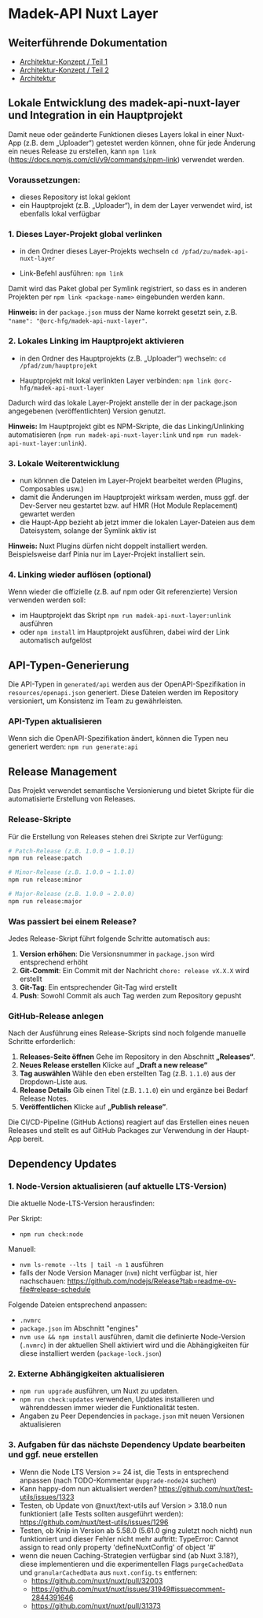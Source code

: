 # Madek-API Nuxt Layer

## Weiterführende Dokumentation

- [Architektur-Konzept / Teil 1](./documentation/architectural-concept-part-1.md)
- [Architektur-Konzept / Teil 2](./documentation/architectural-concept-part-2.md)
- [Architektur](./documentation/architecture.md)

## Lokale Entwicklung des madek-api-nuxt-layer und Integration in ein Hauptprojekt

Damit neue oder geänderte Funktionen dieses Layers lokal in einer Nuxt-App (z.B. dem „Uploader“) getestet werden können, ohne für jede Änderung ein neues Release zu erstellen, kann `npm link` (https://docs.npmjs.com/cli/v9/commands/npm-link) verwendet werden.

### Voraussetzungen:

- dieses Repository ist lokal geklont
- ein Hauptprojekt (z.B. „Uploader“), in dem der Layer verwendet wird, ist ebenfalls lokal verfügbar

### 1. Dieses Layer-Projekt global verlinken

- in den Ordner dieses Layer-Projekts wechseln
  `cd /pfad/zu/madek-api-nuxt-layer`

- Link-Befehl ausführen:
  `npm link`

Damit wird das Paket global per Symlink registriert, so dass es in anderen Projekten per `npm link <package-name>` eingebunden werden kann.

**Hinweis:** in der `package.json` muss der Name korrekt gesetzt sein, z.B. `"name": "@orc-hfg/madek-api-nuxt-layer"`.

### 2. Lokales Linking im Hauptprojekt aktivieren

- in den Ordner des Hauptprojekts (z.B. „Uploader“) wechseln:
  `cd /pfad/zum/hauptprojekt`

- Hauptprojekt mit lokal verlinkten Layer verbinden:
  `npm link @orc-hfg/madek-api-nuxt-layer`

Dadurch wird das lokale Layer-Projekt anstelle der in der package.json angegebenen (veröffentlichten) Version genutzt.

**Hinweis:** Im Hauptprojekt gibt es NPM-Skripte, die das Linking/Unlinking automatisieren (`npm run madek-api-nuxt-layer:link` und `npm run madek-api-nuxt-layer:unlink`).

### 3. Lokale Weiterentwicklung

- nun können die Dateien im Layer-Projekt bearbeitet werden (Plugins, Composables usw.)
- damit die Änderungen im Hauptprojekt wirksam werden, muss ggf. der Dev-Server neu gestartet bzw. auf HMR (Hot Module Replacement) gewartet werden
- die Haupt-App bezieht ab jetzt immer die lokalen Layer-Dateien aus dem Dateisystem, solange der Symlink aktiv ist

**Hinweis:** Nuxt Plugins dürfen nicht doppelt installiert werden. Beispielsweise darf Pinia nur im Layer-Projekt installiert sein.

### 4. Linking wieder auflösen (optional)

Wenn wieder die offizielle (z.B. auf npm oder Git referenzierte) Version verwenden werden soll:

- im Hauptprojekt das Skript `npm run madek-api-nuxt-layer:unlink` ausführen
- oder `npm install` im Hauptprojekt ausführen, dabei wird der Link automatisch aufgelöst

## API-Typen-Generierung

Die API-Typen in `generated/api` werden aus der OpenAPI-Spezifikation in `resources/openapi.json` generiert. Diese Dateien werden im Repository versioniert, um Konsistenz im Team zu gewährleisten.

### API-Typen aktualisieren

Wenn sich die OpenAPI-Spezifikation ändert, können die Typen neu generiert werden: `npm run generate:api`

## Release Management

Das Projekt verwendet semantische Versionierung und bietet Skripte für die automatisierte Erstellung von Releases.

### Release-Skripte

Für die Erstellung von Releases stehen drei Skripte zur Verfügung:

```bash
# Patch-Release (z.B. 1.0.0 → 1.0.1)
npm run release:patch

# Minor-Release (z.B. 1.0.0 → 1.1.0)
npm run release:minor

# Major-Release (z.B. 1.0.0 → 2.0.0)
npm run release:major
```

### Was passiert bei einem Release?

Jedes Release-Skript führt folgende Schritte automatisch aus:

1. **Version erhöhen**: Die Versionsnummer in `package.json` wird entsprechend erhöht
2. **Git-Commit**: Ein Commit mit der Nachricht `chore: release vX.X.X` wird erstellt
3. **Git-Tag**: Ein entsprechender Git-Tag wird erstellt
4. **Push**: Sowohl Commit als auch Tag werden zum Repository gepusht

### GitHub-Release anlegen

Nach der Ausführung eines Release-Skripts sind noch folgende manuelle Schritte erforderlich:

1. **Releases-Seite öffnen**
   Gehe im Repository in den Abschnitt **„Releases“**.
2. **Neues Release erstellen**
   Klicke auf **„Draft a new release“**
3. **Tag auswählen**
   Wähle den eben erstellten Tag (z.B. `1.1.0`) aus der Dropdown-Liste aus.
4. **Release Details**
   Gib einen Titel (z.B. `1.1.0`) ein und ergänze bei Bedarf Release Notes.
5. **Veröffentlichen**
   Klicke auf **„Publish release”**.

Die CI/CD-Pipeline (GitHub Actions) reagiert auf das Erstellen eines neuen Releases und stellt es auf GitHub Packages zur Verwendung in der Haupt-App bereit.

## Dependency Updates

### 1. Node-Version aktualisieren (auf aktuelle LTS-Version)

Die aktuelle Node-LTS-Version herausfinden:

Per Skript:
- `npm run check:node`

Manuell:
- `nvm ls-remote --lts | tail -n 1` ausführen
- falls der Node Version Manager (`nvm`) nicht verfügbar ist, hier nachschauen: https://github.com/nodejs/Release?tab=readme-ov-file#release-schedule

Folgende Dateien entsprechend anpassen:
- `.nvmrc`
- `package.json` im Abschnitt "engines"
- `nvm use && npm install` ausführen, damit die definierte Node-Version (`.nvmrc`) in der aktuellen Shell aktiviert wird und die Abhängigkeiten für diese installiert werden (`package-lock.json`)

### 2. Externe Abhängigkeiten aktualisieren

- `npm run upgrade` ausführen, um Nuxt zu updaten.
- `npm run check:updates` verwenden, Updates installieren und währenddessen immer wieder die Funktionalität testen.
- Angaben zu Peer Dependencies in `package.json` mit neuen Versionen aktualisieren

### 3. Aufgaben für das nächste Dependency Update bearbeiten und ggf. neue erstellen
- Wenn die Node LTS Version >= 24 ist, die Tests in entsprechend anpassen (nach TODO-Kommentar `@upgrade-node24` suchen)
- Kann happy-dom nun aktualisiert werden? https://github.com/nuxt/test-utils/issues/1323
- Testen, ob Update von @nuxt/text-utils auf Version > 3.18.0 nun funktioniert (alle Tests sollten ausgeführt werden): https://github.com/nuxt/test-utils/issues/1296
- Testen, ob Knip in Version ab 5.58.0 (5.61.0 ging zuletzt noch nicht) nun funktioniert und dieser Fehler nicht mehr auftritt: TypeError: Cannot assign to read only property 'defineNuxtConfig' of object '#<Object>'
- wenn die neuen Caching-Strategien verfügbar sind (ab Nuxt 3.18?), diese implementieren und die experimentellen Flags `purgeCachedData` und `granularCachedData` aus `nuxt.config.ts` entfernen:
  - https://github.com/nuxt/nuxt/pull/32003
  - https://github.com/nuxt/nuxt/issues/31949#issuecomment-2844391646
  - https://github.com/nuxt/nuxt/pull/31373
